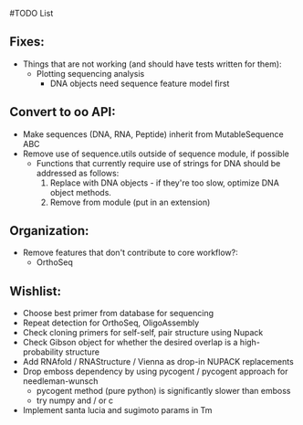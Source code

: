 #TODO List

## Fixes:
* Things that are not working (and should have tests written for them):
  * Plotting sequencing analysis
    * DNA objects need sequence feature model first

## Convert to oo API:
* Make sequences (DNA, RNA, Peptide) inherit from MutableSequence ABC
* Remove use of sequence.utils outside of sequence module, if possible
  * Functions that currently require use of strings for DNA should be addressed as follows:
    1. Replace with DNA objects - if they're too slow, optimize DNA object methods.
    2. Remove from module (put in an extension)

## Organization:
* Remove features that don't contribute to core workflow?:
  * OrthoSeq

## Wishlist:
* Choose best primer from database for sequencing
* Repeat detection for OrthoSeq, OligoAssembly
* Check cloning primers for self-self, pair structure using Nupack
* Check Gibson object for whether the desired overlap is a high-probability structure
* Add RNAfold / RNAStructure / Vienna as drop-in NUPACK replacements
* Drop emboss dependency by using pycogent / pycogent approach for needleman-wunsch
  * pycogent method (pure python) is significantly slower than emboss
  * try numpy and / or c
* Implement santa lucia and sugimoto params in Tm
